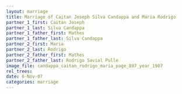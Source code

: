 ```yaml
---
layout: marriage
title: Marriage of Caitan Joseph Silva Candappa and Maria Rodrigo
partner_1_first: Caitan Joseph
partner_1_last: Silva Candappa
partner_1_father_first: Mathes
partner_1_father_last: Silva Candappa
partner_2_first: Maria
partner_2_last: Rodrigo
partner_2_father_first: Mathes
partner_2_father_last: Rodrigo Savial Pulle
image_file: candappa_caitan_rodrigo_maria_page_897_year_1907
rel_trees:
date: 6-Nov-07
categories: marriage
---
```


